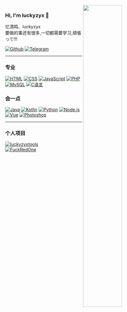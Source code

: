 

<!--
**luckyzyx/luckyzyx** is a ✨ _special_ ✨ repository because its `README.md` (this file) appears on your GitHub profile.

Here are some ideas to get you started:

- 🔭 I’m currently working on ...
- 🌱 I’m currently learning ...
- 👯 I’m looking to collaborate on ...
- 🤔 I’m looking for help with ...
- 💬 Ask me about ...
- 📫 How to reach me: ...
- 😄 Pronouns: ...
- ⚡ Fun fact: ...
-->

<img width="50%" align="right" src="https://github-readme-stats.vercel.app/api?username=luckyzyx&show_icons=true&bg_color=30,e96443,904e95&title_color=fff&text_color=fff&icon_color=fff&hide=contribs&locale=cn&include_all_commits=true" />

### Hi, I'm luckyzyx 👋  
忆清鸣、luckyzyx  
要做的事还有很多,一切都需要学习,頑張って!!!  

[![Github](https://img.shields.io/badge/-Github-000?style=flat&logo=Github&logoColor=white)](https://github.com/luckyzyx)
[![Telegram](https://img.shields.io/badge/luckyzyx-Telegram-blue.svg?logo=telegram)](https://t.me/luckyzyx)  

---

### 专业
[![HTML](https://img.shields.io/badge/-HTML-E34F26?style=flat&logo=html5&logoColor=white)](#)
[![CSS](https://img.shields.io/badge/-CSS-1572B6?style=flat&logo=css3&logoColor=white)](#)
[![JavaScript](https://img.shields.io/badge/-JavaScript-F7DF1E?style=flat&logo=javascript&logoColor=black)](#)
[![PHP](https://img.shields.io/badge/-PHP-777BB4?style=flat&logo=php&logoColor=white)](#)
[![MySQL](https://img.shields.io/badge/-MySQL-777BB4?style=flat&logo=mysql&logoColor=white)](#)
[![C语言](https://img.shields.io/badge/-C语言-777BB4?style=flat&logo=c&logoColor=white)](#)

### 会一点
[![Java](https://img.shields.io/badge/-Java-007396?style=flat&logo=java&logoColor=white)](#)
[![Kotlin](https://img.shields.io/badge/-Kotlin-7F52FF?style=flat&logo=kotlin&logoColor=white)](#)
[![Python](https://img.shields.io/badge/-Python-3776AB?style=flat&logo=python&logoColor=white)](#)
[![Node.js](https://img.shields.io/badge/-Node.js-339933?style=flat&logo=nodedotjs&logoColor=white)](#)
[![Vue](https://img.shields.io/badge/-Vue-4FC08D?style=flat&logo=vuedotjs&logoColor=white)](#)
[![Photoshop](https://img.shields.io/badge/-Photoshop-00c8f9?style=flat&logo=adobe%20photoshop&logoColor=white)](#)

---

### 个人项目
[![luckyzyxtools](https://github-readme-stats.vercel.app/api/pin/?username=luckyzyx&repo=luckyzyxtools)](https://github.com/luckyzyx/luckyzyxtools)  
[![FuckRedOne](https://github-readme-stats.vercel.app/api/pin/?username=luckyzyx&repo=FuckRedOne)](https://github.com/luckyzyx/FuckRedOne)  

